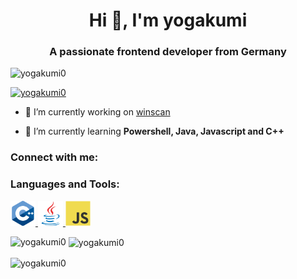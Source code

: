 <h1 align="center">Hi 👋, I'm yogakumi</h1>
<h3 align="center">A passionate frontend developer from Germany</h3>

<p align="left"> <img src="https://komarev.com/ghpvc/?username=yogakumi0&label=Profile%20views&color=0e75b6&style=flat" alt="yogakumi0" /> </p>

<p align="left"> <a href="https://github.com/ryo-ma/github-profile-trophy"><img src="https://github-profile-trophy.vercel.app/?username=yogakumi0" alt="yogakumi0" /></a> </p>

- 🔭 I’m currently working on [winscan](https://github.com/yogakumi0/winscan)

- 🌱 I’m currently learning **Powershell, Java, Javascript and C++**

<h3 align="left">Connect with me:</h3>
<p align="left">
</p>

<h3 align="left">Languages and Tools:</h3>
<p align="left"> <a href="https://www.w3schools.com/cpp/" target="_blank" rel="noreferrer"> <img src="https://raw.githubusercontent.com/devicons/devicon/master/icons/cplusplus/cplusplus-original.svg" alt="cplusplus" width="40" height="40"/> </a> <a href="https://www.java.com" target="_blank" rel="noreferrer"> <img src="https://raw.githubusercontent.com/devicons/devicon/master/icons/java/java-original.svg" alt="java" width="40" height="40"/> </a> <a href="https://developer.mozilla.org/en-US/docs/Web/JavaScript" target="_blank" rel="noreferrer"> <img src="https://raw.githubusercontent.com/devicons/devicon/master/icons/javascript/javascript-original.svg" alt="javascript" width="40" height="40"/> </a> </p>

<p><img align="left" src="https://github-readme-stats.vercel.app/api/top-langs?username=yogakumi0&show_icons=true&locale=en&layout=compact" alt="yogakumi0" /></p>

<p>&nbsp;<img align="center" src="https://github-readme-stats.vercel.app/api?username=yogakumi0&show_icons=true&locale=en" alt="yogakumi0" /></p>

<p><img align="center" src="https://github-readme-streak-stats.herokuapp.com/?user=yogakumi0&" alt="yogakumi0" /></p>
